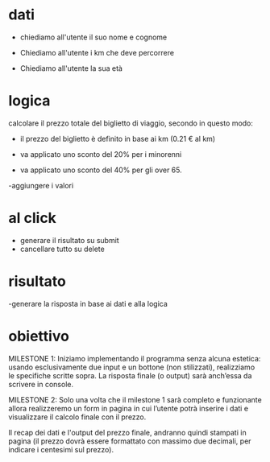 # dati #

- chiediamo all'utente il suo nome e cognome

- Chiediamo all'utente i km che deve percorrere

- Chiediamo all'utente la sua età


# logica #
calcolare il prezzo totale del biglietto di viaggio, secondo in questo modo:

- il prezzo del biglietto è definito in base ai km (0.21 € al km)

- va applicato uno sconto del 20% per i minorenni

- va applicato uno sconto del 40% per gli over 65.

-aggiungere i valori

# al click #

- generare il risultato su submit
- cancellare tutto su delete

# risultato #

-generare la risposta in base ai dati e alla logica













# obiettivo #

MILESTONE 1:
Iniziamo implementando il programma senza alcuna estetica: usando esclusivamente due input e un bottone (non stilizzati), realizziamo le specifiche scritte sopra. La risposta finale (o output) sarà anch’essa da scrivere in console.


MILESTONE 2:
Solo una volta che il milestone 1 sarà completo e funzionante allora realizzeremo un form in pagina in cui l’utente potrà inserire i dati e visualizzare il calcolo finale con il prezzo.

Il recap dei dati e l'output del prezzo finale, andranno quindi stampati in pagina (il prezzo dovrà essere formattato con massimo due decimali, per indicare i centesimi sul prezzo).
